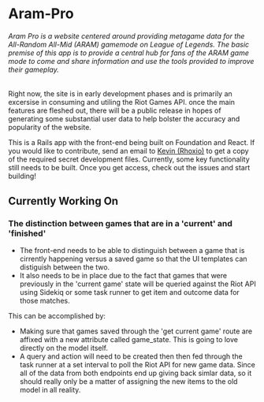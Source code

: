 # Aram-Pro

###### Aram Pro is a website centered around providing metagame data for the All-Random All-Mid (ARAM) gamemode on League of Legends. The basic premise of this app is to provide a central hub for fans of the ARAM game mode to come and share information and use the tools provided to improve their gameplay.

Right now, the site is in early development phases and is primarily an excersise in consuming and utiling the Riot Games API. once the main features are fleshed out, there will be a public release in hopes of generating some substantial user data to help bolster the accuracy and popularity of the website.

This is a Rails app with the front-end being built on Foundation and React. If you would like to contribute, send an email to [Kevin (Rhoxio)](mailto:rhoxiodbc@gmail.com) to get a copy of the required secret development files. Currently, some key functionality still needs to be built. Once you get access, check out the issues and start building!

## Currently Working On

### The distinction between games that are in a 'current' and 'finished'

 - The front-end needs to be able to distinguish between a game that is cirrently happening versus a saved game so that the UI templates can distiguish between the two. 
 - It also needs to be in place due to the fact that games that were previously in the 'current game' state will be queried against the Riot API using Sidekiq or some task runner to get item and outcome data for those matches.

This can be accomplished by: 
 - Making sure that games saved through the 'get current game' route are affixed with a new attribute called game_state. This is going to love directly on the model itself.
 - A query and action will need to be created then then fed through the task runner at a set interval to poll the Riot API for new game data. Since all of the data from both endpoints end up giving back simlar data, so it should really only be a matter of assigning the new items to the old model in all reality.
